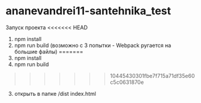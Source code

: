 # ananevandrei11-santehnika_test
Запуск проекта
<<<<<<< HEAD
1) npm install 
2) npm run build (возможно с 3 попытки - Webpack ругается на большие файлы)
=======
1) npm install
2) npm run build
>>>>>>> 10445430301fbe7f715a71df35e60c5c0631870e
3) открыть в папке /dist index.html
